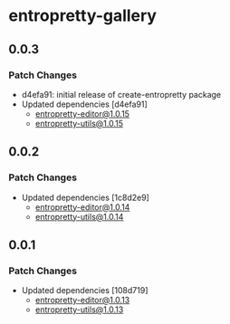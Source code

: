 # entropretty-gallery

## 0.0.3

### Patch Changes

- d4efa91: initial release of create-entropretty package
- Updated dependencies [d4efa91]
  - entropretty-editor@1.0.15
  - entropretty-utils@1.0.15

## 0.0.2

### Patch Changes

- Updated dependencies [1c8d2e9]
  - entropretty-editor@1.0.14
  - entropretty-utils@1.0.14

## 0.0.1

### Patch Changes

- Updated dependencies [108d719]
  - entropretty-editor@1.0.13
  - entropretty-utils@1.0.13
